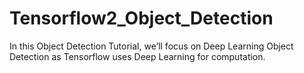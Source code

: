 # Tensorflow2_Object_Detection
In this Object Detection Tutorial, we’ll focus on Deep Learning Object Detection as Tensorflow uses Deep Learning for computation.
